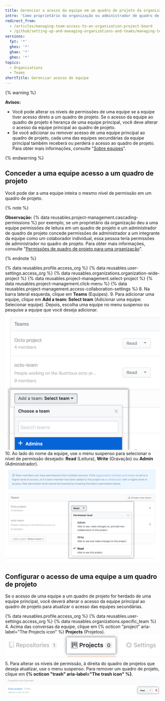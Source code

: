 ```yaml
---
title: Gerenciar o acesso da equipe em um quadro de projeto da organização
intro: 'Como proprietário da organização ou administrador de quadro de projeto, você pode conceder o acesso da equipe a um quadro de projeto pertencente à sua organização.'
redirect_from:
  - /articles/managing-team-access-to-an-organization-project-board
  - /github/setting-up-and-managing-organizations-and-teams/managing-team-access-to-an-organization-project-board
versions:
  fpt: '*'
  ghes: '*'
  ghae: '*'
  ghec: '*'
topics:
  - Organizations
  - Teams
shortTitle: Gerenciar acesso de equipe
---
```


{% warning %}

**Avisos:**
- Você pode alterar os níveis de permissões de uma equipe se a equipe tiver acesso direto a um quadro de projeto. Se o acesso da equipe ao quadro de projeto é herança de uma equipe principal, você deve alterar o acesso da equipe principal ao quadro de projeto.
- Se você adicionar ou remover acesso de uma equipe principal ao quadro de projeto, cada uma das equipes secundárias da equipe principal também receberá ou perderá o acesso ao quadro de projeto. Para obter mais informações, consulte "[Sobre equipes](/articles/about-teams)".

{% endwarning %}

## Conceder a uma equipe acesso a um quadro de projeto

Você pode dar a uma equipe inteira o mesmo nível de permissão em um quadro de projeto.

{% note %}

**Observação:** {% data reusables.project-management.cascading-permissions %} por exemplo, se um proprietário da organização deu a uma equipe permissões de leitura em um quadro de projeto e um administrador de quadro de projeto concede permissões de administrador a um integrante da equipe como um colaborador individual, essa pessoa teria permissões de administrador no quadro de projeto. Para obter mais informações, consulte "[Permissões de quadro de projeto para uma organização](/articles/project-board-permissions-for-an-organization)".

{% endnote %}

{% data reusables.profile.access_org %}
{% data reusables.user-settings.access_org %}
{% data reusables.organizations.organization-wide-project %}
{% data reusables.project-management.select-project %}
{% data reusables.project-management.click-menu %}
{% data reusables.project-management.access-collaboration-settings %}
8. Na barra lateral esquerda, clique em **Teams** (Equipes).
9. Para adicionar uma equipe, clique em **Add a team: Select team** (Adicionar uma equipe: Selecionar equipe). Depois, escolha uma equipe no menu suspenso ou pesquise a equipe que você deseja adicionar. ![Menu suspenso Add a team (Adicionar uma equipe) com lista de equipes na organização](/assets/images/help/projects/add-a-team.png)
10. Ao lado do nome da equipe, use o menu suspenso para selecionar o nível de permissão desejado: **Read** (Leitura), **Write** (Gravação) ou **Admin** (Administrador). ![Menu suspenso Team permissions (Permissões de equipe) com opções read, write e admin (leitura, gravação e administrador)](/assets/images/help/projects/org-project-team-choose-permissions.png)

## Configurar o acesso de uma equipe a um quadro de projeto

Se o acesso de uma equipe a um quadro de projeto for herdado de uma equipe principal, você deverá alterar o acesso da equipe principal ao quadro de projeto para atualizar o acesso das equipes secundárias.

{% data reusables.profile.access_org %}
{% data reusables.user-settings.access_org %}
{% data reusables.organizations.specific_team %}
4. Acima das conversas da equipe, clique em {% octicon "project" aria-label="The Projects icon" %} **Projects** (Projetos). ![Aba repositórios da equipe](/assets/images/help/organizations/team-project-board-button.png)
5. Para alterar os níveis de permissão, à direita do quadro de projetos que deseja atualizar, use o menu suspenso. Para remover um quadro de projeto, clique em **{% octicon "trash" aria-label="The trash icon" %}**. ![Botão Trash (Lixeira) Remove a project board from your team (Remover um quadro de projeto de sua equipe)](/assets/images/help/organizations/trash-button.png)

